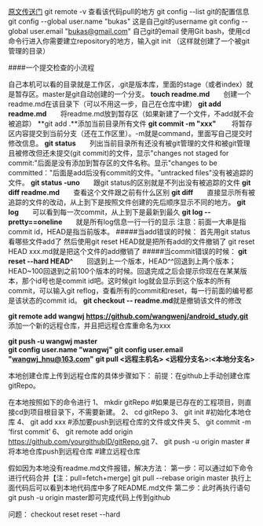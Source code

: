 [原文传送门](http://blog.csdn.net/afei__/article/details/51476529)
 git remote -v                                          查看该代码pull的地方
 git config --list                                      git的配置信息
git config --global user.name "bukas"                   这是自己git的username
git config --global user.email "bukas@gmail.com"        自己git的email
使用Git bash，使用cd命令行进入你需要建立repository的地方，输入git init 
（这样就创建了一个被git管理的目录）

####一个提交检查的小流程

自己本机可以看的目录就是工作区，.git是版本库，里面的stage（或者index）就是暂存区。master是git自动创建的一个分支。
**touch readme.md**&emsp;&emsp;创建一个readme.md在该目录下（可以不用这一步，自己在仓库中建）
**git add readme.md**&emsp;&emsp;将readme.md放到暂存区（如果新建了一个文件，不add就不会被追踪）
**git add .**添加当前目录所有文件
**git commit -m "xxx"**&emsp;&emsp;    将暂存区内容提交到当前分支（还在工作区里）。-m就是command，里面写自己提交时修改信息。
**git status**&emsp;&emsp;列出当前目录所有还没有被git管理的文件和被git管理且被修改但还未提交(git commit)的文件，显示"changes not staged for commit:"后面是没有添加到暂存区的文件名称。显示"changes to be committed："后面是add后没有commit的文件。"untracked files"没有被追踪的文件。
**git status -uno**&emsp;&emsp;跟git status的区别就是不列出没有被追踪的文件
**git diff readme.md**&emsp;&emsp;查看这个文件跟之前有什么区别
**git diff**&emsp;&emsp;直接显示所有被追踪的文件的改动，从上到下是按照文件创建的先后顺序显示不同的地方。
**git log**&emsp;&emsp;可以看到每一次commit，从上到下是最新到最久
**git log --pretty==oneline**&emsp;&emsp;就是所有log信息一行一行的显示
注意：前面一大串是指commit id，HEAD是指当前版本。
#####当add错误的时候：
首先用git status看哪些文件add了
然后使用git reset HEAD就是把所有add的文件撤销了
git reset HEAD xxx.md就是把这个文件的add撤销了
#####当commit错误的时候：
**git reset --hard HEAD^**&emsp;&emsp;回退到上一个版本，HEAD^^回退到上两个版本；HEAD~100回退到之前100个版本的时候。回退完成之后会提示你现在在某某版本，那个id号也是commit id吧。这时候git log就会显示到这个版本的所有commit，可以输入git reflog，查看所有的commit和reset，每一行前面的编号都是该状态的commit id。
**git checkout -- readme.md**就是撤销该文件的修改

 **git remote add wangwj https://github.com/wangwenj/android_study.git**
 添加一个新的远程仓库，并且把远程仓库重命名为xxx

**git push -u wangwj master**  
**git config user.name "wangwj"**
**git config user.email "wangwj_hnu@163.com"**
**git pull <远程主机名> <远程分支名>:<本地分支名>**

本地创建仓库上传到远程仓库的具体步骤如下：
前提：在github上手动创建仓库gitRepo。

在本地按照如下的命令进行
1、 mkdir gitRepo #如果是已存在的工程项目，则直接cd到项目根目录下，不需要新建。
2、 cd gitRepo
3、 git init #初始化本地仓库
4、 git add xxx #添加要push到远程仓库的文件或文件夹
5、 git commit -m ‘first commit’
6、 git remote add origin https://github.com/yourgithubID/gitRepo.git 
7、 git push -u origin master #将本地仓库push到远程仓库
#建立远程仓库

假如因为本地没有readme.md文件报错，解决方法：
第一步：可以通过如下命令进行代码合并【注：pull=fetch+merge]
git pull --rebase origin master
执行上面代码后可以看到本地代码库中多了README.md文件
第二步：此时再执行语句 git push -u origin master即可完成代码上传到github




问题：
checkout
reset
reset --hard